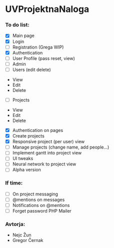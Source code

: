 # UVProjektnaNaloga
### To do list:
- [x] Main page
- [x] Login
- [ ] Registration (Grega WIP)
- [x] Authentication
- [ ] User Profile (pass reset, view)
- [ ] Admin 
 - [ ] Users (edit delete)
  - View
  - Edit
  - Delete
- [ ] Projects
 - View
 - Edit
 - Delete
- [x] Authentication on pages
- [x] Create projects
- [x] Responsive project (per user) view
- [ ] Manage projects (change name, add people...)
- [ ] Implement gantt into project view
- [ ] UI tweaks
- [ ] Neural network to project view
- [ ] Alpha version

### If time:
- [ ] On project messaging
- [ ] @mentions on messages
- [ ] Notifications on @mentions
- [ ] Forget password PHP Mailer

### Avtorja:
- Nejc Žun
- Gregor Černak
